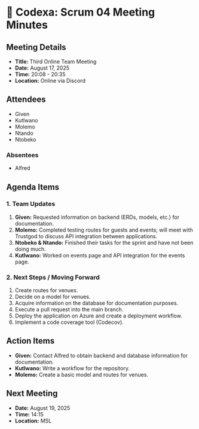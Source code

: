 # 📝 Codexa: Scrum 04 Meeting Minutes

## Meeting Details
- **Title:** Third Online Team Meeting  
- **Date:** August 17, 2025  
- **Time:** 20:08 - 20:35  
- **Location:** Online via Discord  

## Attendees
- Given  
- Kutlwano  
- Molemo  
- Ntando  
- Ntobeko  

### Absentees
- Alfred  

## Agenda Items

### 1. Team Updates
1. **Given:** Requested information on backend (ERDs, models, etc.) for documentation.  
2. **Molemo:** Completed testing routes for guests and events; will meet with Trustgod to discuss API integration between applications.  
3. **Ntobeko & Ntando:** Finished their tasks for the sprint and have not been doing much.  
4. **Kutlwano:** Worked on events page and API integration for the events page.  

### 2. Next Steps / Moving Forward
1. Create routes for venues.  
2. Decide on a model for venues.  
3. Acquire information on the database for documentation purposes.  
4. Execute a pull request into the main branch.  
5. Deploy the application on Azure and create a deployment workflow.  
6. Implement a code coverage tool (Codecov).  

## Action Items
- **Given:** Contact Alfred to obtain backend and database information for documentation.  
- **Kutlwano:** Write a workflow for the repository.  
- **Molemo:** Create a basic model and routes for venues.  

## Next Meeting
- **Date:** August 19, 2025  
- **Time:** 14:15  
- **Location:** MSL  
